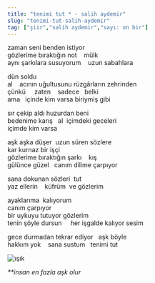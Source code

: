 ```yaml
---
title: "tenimi tut * - salih aydemir"
slug: "tenimi-tut-salih-aydemir"
tag: ["şiir","salih aydemir","sayı: on bir"]
---
```


zaman seni benden istiyor\
gözlerime bıraktığın not    mülk\
aynı şarkılara susuyorum    uzun sabahlara

dün soldu\
al    acının uğultusunu rüzgârların zehrinden\
çünkü     zaten    sadece   belki\
ama   içinde kim varsa biriymiş gibi

sır çekip aldı huzurdan beni\
bedenime karış   al  içimdeki geceleri\
içimde kim varsa

aşk aşka düşer  uzun süren sözlere\
kar kurnaz bir işçi\
gözlerime bıraktığın şarkı    kış\
gülünce güzel   canım dilime çarpıyor

sana dokunan sözleri  tut\
yaz ellerin    küfrüm  ve gözlerim

ayaklarıma  kalıyorum\
canım çarpıyor\
bir uykuyu tutuyor gözlerim\
tenin şöyle dursun     her işgalde kalıyor sesim

gece durmadan tekrar ediyor   aşk böyle\
hakkım yok    sana sustum   tenimi tut


![ışık](/img/ky11_02.jpg)

_**insan en fazla aşk olur_
